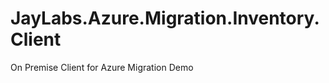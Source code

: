 JayLabs.Azure.Migration.Inventory.Client
========================================

On Premise Client for Azure Migration Demo
